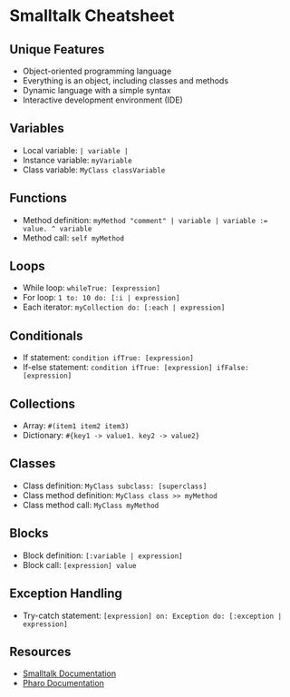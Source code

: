 # Smalltalk Cheatsheet

## Unique Features
- Object-oriented programming language
- Everything is an object, including classes and methods
- Dynamic language with a simple syntax
- Interactive development environment (IDE)

## Variables
- Local variable: `| variable |`
- Instance variable: `myVariable`
- Class variable: `MyClass classVariable`

## Functions
- Method definition: `myMethod
  "comment"
  | variable |
  variable := value.
  ^ variable`
- Method call: `self myMethod`

## Loops
- While loop: `whileTrue: [expression]`
- For loop: `1 to: 10 do: [:i | expression]`
- Each iterator: `myCollection do: [:each | expression]`

## Conditionals
- If statement: `condition ifTrue: [expression]`
- If-else statement: `condition ifTrue: [expression] ifFalse: [expression]`

## Collections
- Array: `#(item1 item2 item3)`
- Dictionary: `#{key1 -> value1. key2 -> value2}`

## Classes
- Class definition: `MyClass subclass: [superclass]`
- Class method definition: `MyClass class >> myMethod`
- Class method call: `MyClass myMethod`

## Blocks
- Block definition: `[:variable | expression]`
- Block call: `[expression] value`

## Exception Handling
- Try-catch statement: `[expression] on: Exception do: [:exception | expression]`

## Resources
- [Smalltalk Documentation](https://www.gnu.org/software/smalltalk/manual/html_node/)
- [Pharo Documentation](https://pharo.org/documentation)